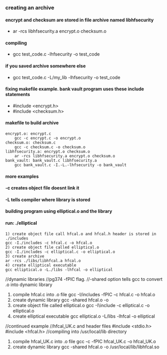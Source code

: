 
### creating an archive

#### encrypt and checksum are stored in file archive named libhfsecurity
 * ar -rcs libhfsecurity.a encrypt.o checksum.o

#### compiling
 * gcc test_code.c -lhfsecurity -o test_code

#### if you saved archive somewhere else
 * gcc test_code.c -L/my_lib -lhfsecurity -o test_code

#### fixing makefile example. bank vault program uses these include statements
 * #include <encrypt.h>
 * #include <checksum.h>

#### makefile to build archive
```
encrypt.o: encrypt.c
	gcc -c encrypt.c -o encrypt.o
checksum.o: checksum.c
	gcc -c checksum.c -o checksum.o
libhfsecurity.a: encrypt.o checksum.o 
	ar -rcs libhfsecurity.a encrypt.o checksum.o
bank_vault: bank_vault.c libhfsecurity.a
	gcc bank_vault.c -I.-L.-lhfsecurity -o bank_vault
```


#### more examples
#### -c creates object file doesnt link it
#### -L tells compiler where library is stored
#### building program using elliptical.o and the library
#### run: ./elliptical
```
1) create object file call hfcal.o and hfcal.h header is stored in ./includes
gcc -I./includes -c hfcal.c -o hfcal.o
2) create object file called elliptical.o
gcc -I./includes -c elliptical.c -o elliptical.o
3) create archive
ar -rcs ./libs/libhfcal.a hfcal.o
4) create elliptical executable
gcc elliptical.o -L./libs -lhfcal -o elliptical
```

//dynamic libraries
//pg374 -fPIC flag. 
//-shared option tells gcc to convert .o into dynamic library
1) compile hfcal.c into .o file
gcc -I/includes -fPIC -c hfcal.c -o hfcal.o
2) create dynamic library
gcc -shared hfcal.o -o
3) create object file called elliptical.o
gcc -I\include -c elliptical.c -o elliptical.o
4) create elliptical executable
gcc elliptical.o -L/libs -lhfcal -o elliptical

//continued example
//hfcal_UK.c and header files #include <stdio.h> #include <hfcal.h>
//compiling into /usr/local/lib directory
1) compile hfcal_UK.c into .o file
gcc -c -fPIC hfcal_UK.c -o hfcal_UK.o
2) create dynamic library
gcc -shared hfcal.o -o /usr/local/lib/libhfcal.so
